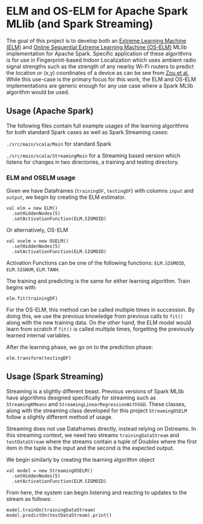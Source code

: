 # ELM and OS-ELM for Apache Spark MLlib (and Spark Streaming)

The goal of this project is to develop both an 
[Extreme Learning Machine (ELM)](https://ieeexplore.ieee.org/document/1380068) and 
[Online Sequential Extreme Learning Machine (OS-ELM)](https://ieeexplore.ieee.org/document/4012031) 
MLlib implementation for Apache Spark. Specific application of these algorithms is for use in 
Fingerprint-based Indoor Localization which uses ambient radio signal strengths such as the 
strength of any nearby Wi-Fi routers to predict the location or (x,y) coordinates of a device as 
can be see from [Zou et al.](https://www.ncbi.nlm.nih.gov/pubmed/25599427) While this use-case is 
the primary focus for this work, the ELM and OS-ELM implementations are generic enough for any use 
case where a Spark MLlib algorithm would be used.

## Usage (Apache Spark)

The following files contain full example usages of the learning algorithms for both standard Spark 
cases as well as Spark Streaming cases: 

`./src/main/scala/Main` for standard Spark

`./src/main/scala/StreamingMain` for a Streaming based version which listens for changes in two 
directories, a training and testing directory.

### ELM and OSELM usage

Given we have Dataframes (`trainingDF`, `testingDF`) with columns `input` and `output`, we begin by 
creating the ELM estimator.

```
val elm = new ELM()
  .setHiddenNodes(5)
  .setActivationFunction(ELM.SIGMOID)
``` 

Or alternatively, OS-ELM

```
val oselm = new OSELM()
  .setHiddenNodes(5)
  .setActivationFunction(ELM.SIGMOID)
``` 

Activation Functions can be one of the following functions: `ELM.SIGMOID`, `ELM.SIGNUM`, `ELM.TANH`.

The training and predicting is the same for either learning algorithm. Train begins with:

```
elm.fit(trainingDF)
```

For the OS-ELM, this method can be called multiple times in succession. By doing this, we use the 
previous knowledge from previous calls to `fit()` along with the new training data. On the other
hand, the ELM model would learn from scratch if `fit()` is called multiple times, forgetting the 
previously learned internal variables.

After the learning phase, we go on to the prediction phase:

```
elm.transform(testingDF)
```

## Usage (Spark Streaming)

Streaming is a slightly different beast. Previous versions of Spark MLlib have algorithms designed 
specifically for streaming such as `StreamingKMeans` and `StreamingLinearRegressionWithSGD`. These 
classes, along with the streaming class developed for this project `StreamingOSELM` follow a 
slightly different method of usage. 

Streaming does not use Dataframes directly, instead relying on Dstreams. In this streaming context, 
we need two streams `trainingDataStream` and `testDataStream` where the streams contain a tuple of 
Doubles where the first item in the tuple is the input and the second is the expected output.

We begin similarly by creating the learning algorithm object

```
val model = new StreamingOSELM()
  .setHiddenNodes(5)
  .setActivationFunction(ELM.SIGMOID)
``` 

From here, the system can begin listening and reacting to updates to the stream as follows: 

```
model.trainOn(trainingDataStream)
model.predictOn(testDataStream).print()
```
